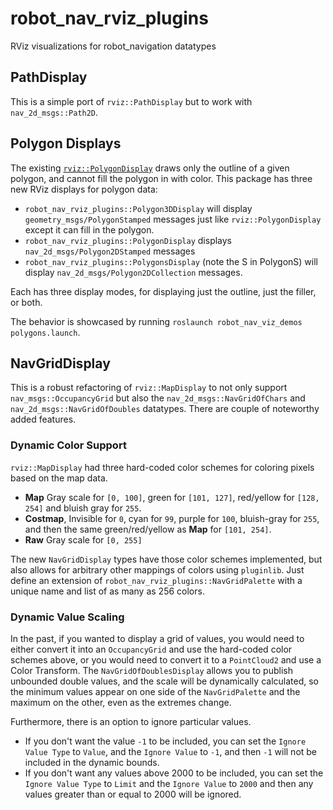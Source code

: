 # robot_nav_rviz_plugins
RViz visualizations for robot_navigation datatypes


## PathDisplay
This is a simple port of `rviz::PathDisplay` but to work with `nav_2d_msgs::Path2D`.

## Polygon Displays
The existing [`rviz::PolygonDisplay`](https://github.com/ros-visualization/rviz/blob/noetic-devel/src/rviz/default_plugin/polygon_display.cpp) draws only the outline of a given polygon, and cannot fill the polygon in with color. This package has three new RViz displays for polygon data:
 * `robot_nav_rviz_plugins::Polygon3DDisplay` will display `geometry_msgs/PolygonStamped` messages just like `rviz::PolygonDisplay` except it can fill in the polygon.
 * `robot_nav_rviz_plugins::PolygonDisplay` displays `nav_2d_msgs/Polygon2DStamped` messages
 * `robot_nav_rviz_plugins::PolygonsDisplay` (note the S in PolygonS) will display `nav_2d_msgs/Polygon2DCollection` messages.

Each has three display modes, for displaying just the outline, just the filler, or both.

The behavior is showcased by running `roslaunch robot_nav_viz_demos polygons.launch`.

## NavGridDisplay
This is a robust refactoring of `rviz::MapDisplay` to not only support `nav_msgs::OccupancyGrid` but also the `nav_2d_msgs::NavGridOfChars` and `nav_2d_msgs::NavGridOfDoubles` datatypes. There are couple of noteworthy added features.

### Dynamic Color Support
`rviz::MapDisplay` had three hard-coded color schemes for coloring pixels based on the map data.
 * **Map** Gray scale for `[0, 100]`, green for `[101, 127]`, red/yellow for `[128, 254]` and bluish gray for `255`.
 * **Costmap**, Invisible for `0`, cyan for `99`, purple for `100`, bluish-gray for `255`, and then the same green/red/yellow as **Map** for `[101, 254]`.
 * **Raw** Gray scale for `[0, 255]`

The new `NavGridDisplay` types have those color schemes implemented, but also allows for arbitrary other mappings of colors using `pluginlib`. Just define an extension of `robot_nav_rviz_plugins::NavGridPalette` with a unique name and list of as many as 256 colors.

### Dynamic Value Scaling
In the past, if you wanted to display a grid of values, you would need to either convert it into an `OccupancyGrid` and use the hard-coded color schemes above, or you would need to convert it to a `PointCloud2` and use a Color Transform. The `NavGridOfDoublesDisplay` allows you to publish unbounded double values, and the scale will be dynamically calculated, so the minimum values appear on one side of the `NavGridPalette` and the maximum on the other, even as the extremes change.

Furthermore, there is an option to ignore particular values.
 * If you don't want the value `-1` to be included, you can set the `Ignore Value Type` to `Value`, and the `Ignore Value` to `-1`, and then `-1` will not be included in the dynamic bounds.
 * If you don't want any values above 2000 to be included, you can set the `Ignore Value Type` to `Limit` and the `Ignore Value` to `2000` and then any values greater than or equal to 2000 will be ignored.
